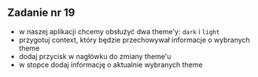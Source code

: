 ## Zadanie nr 19

- w naszej aplikacji chcemy obsłużyć dwa theme'y: `dark` i `light`
- przygotuj context, który będzie przechowywał informacje o wybranych theme
- dodaj przycisk w nagłówku do zmiany theme'u
- w stopce dodaj informację o aktualnie wybranych theme
